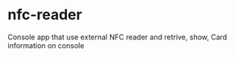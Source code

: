 # nfc-reader

Console app that use external NFC reader and retrive, show, Card information on console
